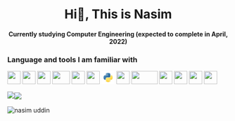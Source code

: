 <!--
**thenasim/thenasim** is a ✨ _special_ ✨ repository because its `README.md` (this file) appears on your GitHub profile.

Here are some ideas to get you started:

- 🔭 I’m currently working on ...
- 🌱 I’m currently learning ...
- 👯 I’m looking to collaborate on ...
- 🤔 I’m looking for help with ...
- 💬 Ask me about ...
- 📫 How to reach me: ...
- 😄 Pronouns: ...
- ⚡ Fun fact: ...
-->
<h1 align="center">Hi👋, This is Nasim</h1>
<h4 align="center">Currently studying Computer Engineering (expected to complete in April, 2022)</h4>


### Language and tools I am familiar with
<p>
<img width=30 height=30 src="https://upload.wikimedia.org/wikipedia/commons/3/3b/Javascript_Logo.png" />
<img width=30 height=30 src="https://upload.wikimedia.org/wikipedia/commons/4/4c/Typescript_logo_2020.svg" />
<img width=30 height=30 src="https://upload.wikimedia.org/wikipedia/commons/4/47/React.svg" />
<img width=40 height=30 src="https://upload.wikimedia.org/wikipedia/commons/d/d9/Node.js_logo.svg" />
<img width=30 height=30 src="https://images.ctfassets.net/23aumh6u8s0i/1IKVNqiLhNURzZXp652sEu/4379cfba19f0e19873af6074d3017f70/csharp" />
<img width=30 height=30 src="https://upload.wikimedia.org/wikipedia/commons/a/a3/.NET_Logo.svg" />
<img width=30 height=30 src="https://raw.githubusercontent.com/github/explore/80688e429a7d4ef2fca1e82350fe8e3517d3494d/topics/python/python.png" />
<img width=30 height=30 src="https://upload.wikimedia.org/wikipedia/commons/2/29/Postgresql_elephant.svg" />
<img width=60 height=30 src="https://upload.wikimedia.org/wikipedia/commons/9/93/MongoDB_Logo.svg" />
<img width=30 height=30 src="https://upload.wikimedia.org/wikipedia/commons/4/4f/Icon-Vim.svg" />
<img width=30 height=30 src="https://upload.wikimedia.org/wikipedia/commons/9/9a/Visual_Studio_Code_1.35_icon.svg" />
<img width=30 height=30 src="https://upload.wikimedia.org/wikipedia/commons/5/59/Visual_Studio_Icon_2019.svg" />
<img width=30 height=30 src="https://upload.wikimedia.org/wikipedia/commons/3/3f/Git_icon.svg" />
</p>

<span>
  <img align="center" src="https://github-readme-stats.vercel.app/api?username=thenasim&show_icons=true&theme=ayu-mirage" />
</span>
<span>
  <img align="left" src="https://github-readme-stats.vercel.app/api/top-langs/?username=thenasim&theme=ayu-mirage" />
  <p align="center"></p>
</span>

<p><img align="center" src="https://github-readme-streak-stats.herokuapp.com?user=thenasim&theme=ayu-mirage" alt="nasim uddin" /></p>
